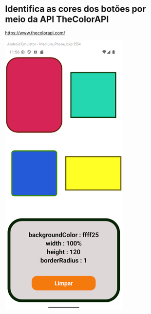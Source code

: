 # Identifica as cores dos botões por meio da API TheColorAPI

https://www.thecolorapi.com/

![Tela principal](Entrega-1.png)
